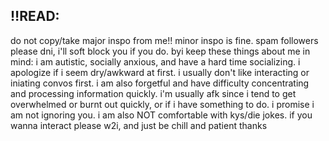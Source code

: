 ## ‼️READ:
do not copy/take major inspo from me!! minor inspo is fine. spam followers please dni, i'll soft block you if you do. byi keep these things about me in mind: i am autistic, socially anxious, and have a hard time socializing. i apologize if i seem dry/awkward at first. i usually don't like interacting or iniating convos first. i am also forgetful and have difficulty concentrating and processing information quickly. i'm usually afk since i tend to get overwhelmed or burnt out quickly, or if i have something to do. i promise i am not ignoring you. i am also NOT comfortable with kys/die jokes. if you wanna interact please w2i, and just be chill and patient thanks
<!--
**meowkoto/meowkoto** is a ✨ _special_ ✨ repository because its `README.md` (this file) appears on your GitHub profile.

Here are some ideas to get you started:

- 🔭 I’m currently working on ...
- 🌱 I’m currently learning ...
- 👯 I’m looking to collaborate on ...
- 🤔 I’m looking for help with ...
- 💬 Ask me about ...
- 📫 How to reach me: ...
- 😄 Pronouns: ...
- ⚡ Fun fact: ...
-->
